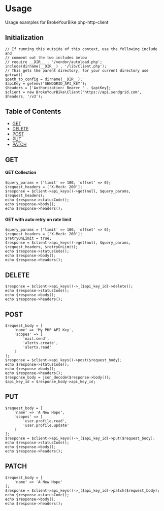 # Usage

Usage examples for BrokeYourBike php-http-client

## Initialization

```
// If running this outside of this context, use the following include and
// comment out the two includes below
// require __DIR__ . '/vendor/autoload.php';
include(dirname(__DIR__) . '/lib/Client.php');
// This gets the parent directory, for your current directory use getcwd()
$path_to_config = dirname(__DIR__);
$apiKey = getenv('SENDGRID_API_KEY');
$headers = ['Authorization: Bearer ' . $apiKey];
$client = new BrokeYourBike\Client('https://api.sendgrid.com', $headers, '/v3');
```

## Table of Contents

- [GET](#get)
- [DELETE](#delete)
- [POST](#post)
- [PUT](#put)
- [PATCH](#patch)

<a name="get"></a>
## GET

#### GET Collection

```
$query_params = ['limit' => 100, 'offset' => 0];
$request_headers = ['X-Mock: 200'];
$response = $client->api_keys()->get(null, $query_params, $request_headers);
echo $response->statusCode();
echo $response->body();
echo $response->headers();
```

#### GET with auto retry on rate limit

```
$query_params = ['limit' => 100, 'offset' => 0];
$request_headers = ['X-Mock: 200'];
$retryOnLimit = true;
$response = $client->api_keys()->get(null, $query_params, $request_headers, $retryOnLimit);
echo $response->statusCode();
echo $response->body();
echo $response->headers();
```

<a name="delete"></a>
## DELETE

```
$response = $client->api_keys()->_($api_key_id)->delete();
echo $response->statusCode();
echo $response->body();
echo $response->headers();
```

<a name="post"></a>
## POST

```
$request_body = [
    'name' => 'My PHP API Key',
    'scopes' => [
        'mail.send',
        'alerts.create',
        'alerts.read'
    ]
];
$response = $client->api_keys()->post($request_body);
echo $response->statusCode();
echo $response->body();
echo $response->headers();
$response_body = json_decode($response->body());
$api_key_id = $response_body->api_key_id;
```
<a name="put"></a>
## PUT

```
$request_body = [
    'name' => 'A New Hope',
    'scopes' => [
        'user.profile.read',
        'user.profile.update'
    ]
];
$response = $client->api_keys()->_($api_key_id)->put($request_body);
echo $response->statusCode();
echo $response->body();
echo $response->headers();
```
<a name="patch"></a>
## PATCH

```
$request_body = [
    'name' => 'A New Hope'
];
$response = $client->api_keys()->_($api_key_id)->patch($request_body);
echo $response->statusCode();
echo $response->body();
echo $response->headers();
```
